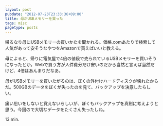 ```yaml
---
layout: post
pubdate: "2012-07-23T23:33:36+09:00"
title: 母がUSBメモリーを買った
tags: misc
pagetype: posts
---
```

帰るなり母にUSBメモリーの買いかたを聞かれる。価格.comあたりで検索して人気があって安そうなやつをAmazonで買えばいいと教える。

母によると、帰りに電気屋で4倍の値段で売られているUSBメモリーを買いそうになったとか。Webで買う方が人件費分だけ安いのだから当然と言えば当然だけど、4倍はあんまりだなあ。

母がUSBメモリーを買いたがるのは、ぼくの外付けハードディスクが壊れたからだ。500GBのデータをぼくが失ったのを見て、バックアップを決意したらしい。

痛い思いをしないと覚えないらしいが、ぼくもバックアップを真剣に考えようと思う。今回ので大切なデータをたくさん失ったしね。

13 min.
